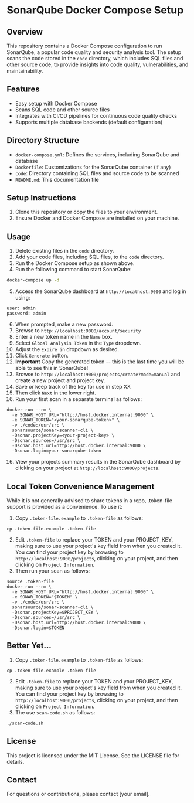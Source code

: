 # SonarQube Docker Compose Setup

## Overview
This repository contains a Docker Compose configuration to run SonarQube, a popular code quality and security analysis tool. The setup scans the code stored in the `code` directory, which includes SQL files and other source code, to provide insights into code quality, vulnerabilities, and maintainability.

## Features
- Easy setup with Docker Compose
- Scans SQL code and other source files
- Integrates with CI/CD pipelines for continuous code quality checks
- Supports multiple database backends (default configuration)

## Directory Structure
- `docker-compose.yml`: Defines the services, including SonarQube and database
- `Dockerfile`: Customizations for the SonarQube container (if any)
- `code`: Directory containing SQL files and source code to be scanned
- `README.md`: This documentation file

## Setup Instructions
1. Clone this repository or copy the files to your environment.
2. Ensure Docker and Docker Compose are installed on your machine.

## Usage
1. Delete existing files in the `code` directory.
2. Add your code files, including SQL files, to the `code` directory.
3. Run the Docker Compose setup as shown above.
4. Run the following command to start SonarQube:
```bash
docker-compose up -d
```
5. Access the SonarQube dashboard at `http://localhost:9000` and log in using:
```
user: admin
password: admin
```
6. When prompted, make a new password.
7. Browse to `http://localhost:9000/account/security`
8. Enter a new token name in the `Name` box.
9. Select `Glboal Analysis Token` in the `Type` dropdown.
10. Adjust the `Expire in` dropdown as desired.
11. Click `Generate` button.
12. <b>Important</b> Copy the generated token -- this is the last time you will be able to see this in SonarQube!
12. Browse to `http://localhost:9000/projects/create?mode=manual` and create a new project and project key.
13. Save or keep track of the key for use in step XX
14. Then click `Next` in the lower right.
15. Run your first scan in a separate terminal as follows:
```
docker run --rm \
  -e SONAR_HOST_URL="http://host.docker.internal:9000" \
  -e SONAR_TOKEN="<your-sonarqube-token>" \
  -v ./code:/usr/src \
  sonarsource/sonar-scanner-cli \
  -Dsonar.projectKey=<your-project-key> \
  -Dsonar.sources=/usr/src \
  -Dsonar.host.url=http://host.docker.internal:9000 \
  -Dsonar.login=your-sonarqube-token
```
16. View your projects summary results in the SonarQube dashboard by clicking on your project at `http://localhost:9000/projects`.

## Local Token Convenience Management
While it is not generally advised to share tokens in a repo, .token-file support is provided as a convenience.
To use it:
1. Copy `.token-file.example` to `.token-file` as follows:
```
cp .token-file.example .token-file
```
2. Edit `.token-file` to replace your TOKEN and your PROJECT_KEY, making sure to use your project's key field from when you created it.
You can find your project key by browsing to `http://localhost:9000/projects`, clicking on your project, and then clicking on `Project Information`.
3. Then run your scan as follows:
```
source .token-file
docker run --rm \
  -e SONAR_HOST_URL="http://host.docker.internal:9000" \
  -e SONAR_TOKEN="$TOKEN" \
  -v ./code:/usr/src \
  sonarsource/sonar-scanner-cli \
  -Dsonar.projectKey=$PROJECT_KEY \
  -Dsonar.sources=/usr/src \
  -Dsonar.host.url=http://host.docker.internal:9000 \
  -Dsonar.login=$TOKEN
```

## Better Yet...

1. Copy `.token-file.example` to `.token-file` as follows:
```
cp .token-file.example .token-file
```
2. Edit `.token-file` to replace your TOKEN and your PROJECT_KEY, making sure to use your project's key field from when you created it.
You can find your project key by browsing to `http://localhost:9000/projects`, clicking on your project, and then clicking on `Project Information`.
3. The use `scan-code.sh` as follows:
```
./scan-code.sh
```

## License
This project is licensed under the MIT License. See the LICENSE file for details.

## Contact
For questions or contributions, please contact [your email].
